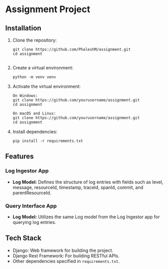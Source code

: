 # Assignment Project

## Installation

1. Clone the repository:

   ```terminal
   git clone https://github.com/PhaleshM/assignment.git
   cd assignment


2. Create a virtual environment:

   ```terminal
   python -m venv venv

3. Activate the virtual environment:

   ```terminal
   On Windows:
   git clone https://github.com/yourusername/assignment.git
   cd assignment

   On macOS and Linux:
   git clone https://github.com/yourusername/assignment.git
   cd assignment

4. Install dependencies:

   ```terminal
   pip install -r requirements.txt

## Features

### Log Ingestor App

- **Log Model:** Defines the structure of log entries with fields such as level, message, resourceId, timestamp, traceId, spanId, commit, and parentResourceId.

### Query Interface App

- **Log Model:** Utilizes the same Log model from the Log Ingestor app for querying log entries.

## Tech Stack

- Django: Web framework for building the project.
- Django Rest Framework: For building RESTful APIs.
- Other dependencies specified in `requirements.txt`.

